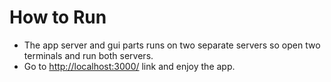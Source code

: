 # How to Run

- The app server and gui parts runs on two separate servers so open two terminals and run both servers. 
- Go to [http://localhost:3000/](http://localhost:3000/) link and enjoy the app. 